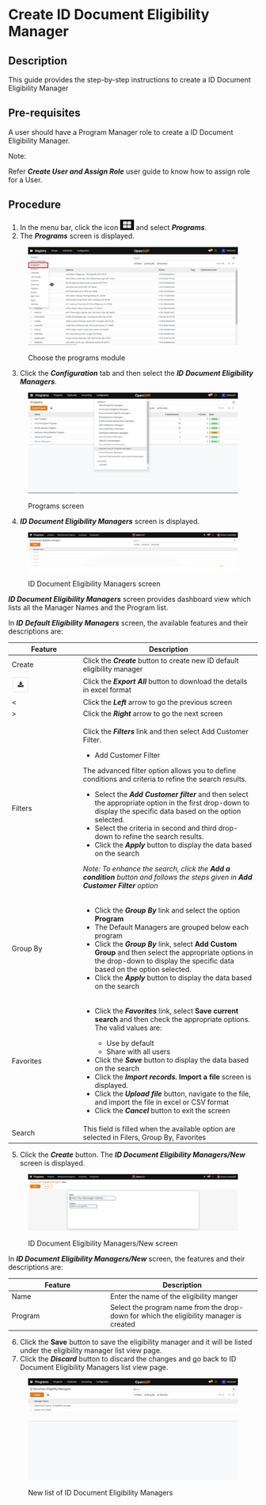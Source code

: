 # Create ID Document Eligibility Manager

## Description

This guide provides the step-by-step instructions to create a ID Document  Eligibility Manager

## Pre-requisites

A user should have a Program Manager role to create a ID Document Eligibility Manager.

Note:

Refer _**Create User and Assign Role**_ user guide to know how to assign role for a User.

## Procedure

1. In the menu bar, click the icon ![](<../../../../../../.gitbook/assets/image (8).png>) and select _**Programs**_.
2. The _**Programs**_ screen is displayed.

<figure><img src="../../../../../../.gitbook/assets/programs.png" alt=""><figcaption><p>Choose the programs module </p></figcaption></figure>

3. Click the _**Configuration**_ tab and then select the _**ID**_ _**Document Eligibility Managers**._

<figure><img src="../../../../../../.gitbook/assets/configuration (1).png" alt=""><figcaption><p> Programs screen</p></figcaption></figure>

4. _**ID Document Eligibility Managers**_ screen is displayed.

<figure><img src="../../../../../../.gitbook/assets/id-document-eligibility-managers.png" alt=""><figcaption><p>ID Document Eligibility Managers screen</p></figcaption></figure>

_**ID Document Eligibility Managers**_ screen provides dashboard view which lists all the Manager Names and the Program list.

In  _**ID**_ _**Default Eligibility Managers**_ screen, the available features and their descriptions are:

<table><thead><tr><th width="130">Feature</th><th>Description</th></tr></thead><tbody><tr><td>Create</td><td>Click the <em><strong>Create</strong></em> button to create new ID default eligibility manager</td></tr><tr><td><img src="../../../../../../.gitbook/assets/image (1) (1) (1).png" alt="" data-size="original"></td><td>Click the <em><strong>Export All</strong></em> button to download the details in excel format</td></tr><tr><td>&#x3C;</td><td>Click the <em><strong>Left</strong></em> arrow to go the previous screen</td></tr><tr><td>></td><td>Click the <em><strong>Right</strong></em> arrow to go the next screen</td></tr><tr><td>Filters</td><td><p>Click the <em><strong>Filters</strong></em> link and then select Add Customer Filter.</p><ul><li>Add Customer Filter</li></ul><p>The advanced filter option allows you to define conditions and criteria to refine the search results.</p><ul><li>Select the <em><strong>Add Customer filter</strong></em> and then select the appropriate option in the first drop-down to display the specific data based on the option selected.</li><li>Select the criteria in second and third drop-down to refine the search results. </li><li>Click the <em><strong>Apply</strong></em> button to display the data based on the search</li></ul><p><em>Note: To enhance the search, click the <strong>Add a condition</strong> button and follows the steps given in <strong>Add Customer Filter</strong> option</em></p></td></tr><tr><td>Group By</td><td><ul><li>Click the <em><strong>Group By</strong></em> link and select the option <strong>Program</strong></li><li>The Default Managers are grouped below each program</li><li>Click the <em><strong>Group By</strong></em> link, select <strong>Add Custom Group</strong> and then select the appropriate options in the drop-down to display the specific data based on the option selected.</li><li>Click the <em><strong>Apply</strong></em> button to display the data based on the search</li></ul></td></tr><tr><td>Favorites</td><td><ul><li><p>Click the <em><strong>Favorites</strong></em> link, select <strong>Save current search</strong> and then check the appropriate options. The valid values are: </p><ul><li>Use by default</li><li>Share with all users</li></ul></li><li>Click the <em><strong>Save</strong></em> button to display the data based on the search</li><li>Click the <em><strong>Import records.</strong></em><strong> Import a file</strong> screen is displayed. </li><li>Click the <em><strong>Upload file</strong></em> button, navigate to the file, and import the file in excel or CSV format</li><li>Click the <em><strong>Cancel</strong></em> button to exit the screen</li></ul></td></tr><tr><td>Search</td><td>This field is filled when the available option are selected in Filers, Group By, Favorites</td></tr></tbody></table>

5. Click the _**Create**_ button. The _**ID Document Eligibility Managers/New**_ screen is displayed.

<figure><img src="../../../../../../.gitbook/assets/id-document-eligibility-managers-new.png" alt=""><figcaption><p>ID Document Eligibility Managers/New screen</p></figcaption></figure>

In _**ID Document Eligibility Managers/New**_ screen, the features and their descriptions are:

<table><thead><tr><th width="185">Feature</th><th>Description</th></tr></thead><tbody><tr><td>Name</td><td>Enter the name of the eligibility manger</td></tr><tr><td>Program</td><td>Select the program name from the drop-down for which the eligibility manager is created</td></tr></tbody></table>

6. Click the **Save** button to save the eligibility manager and it will be listed under the eligibility manager list view page.
7. Click the _**Discard**_ button to discard the changes and go back to ID Document Eligibility Managers list view page.

<figure><img src="../../../../../../.gitbook/assets/id-document-eligibility-manager-listview-page.png" alt=""><figcaption><p>New list of ID Document Eligibility Managers</p></figcaption></figure>
